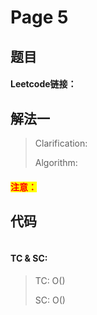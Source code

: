 # Page 5



## 题目

#### Leetcode链接：

## 解法一

> Clarification:&#x20;
>
> Algorithm:&#x20;

#### <mark style="color:red;">注意：</mark>

## 代码

```java
```

#### TC & SC:&#x20;

> TC: O()
>
> SC: O()
